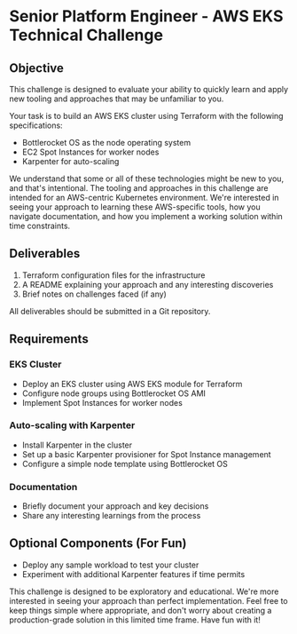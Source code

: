 # Senior Platform Engineer - AWS EKS Technical Challenge

## Objective
This challenge is designed to evaluate your ability to quickly learn and apply new tooling and approaches that may be unfamiliar to you.

Your task is to build an AWS EKS cluster using Terraform with the following specifications:
- Bottlerocket OS as the node operating system
- EC2 Spot Instances for worker nodes
- Karpenter for auto-scaling

We understand that some or all of these technologies might be new to you, and that's intentional. The tooling and approaches in this challenge are intended for an AWS-centric Kubernetes environment. We're interested in seeing your approach to learning these AWS-specific tools, how you navigate documentation, and how you implement a working solution within time constraints.

## Deliverables

1. Terraform configuration files for the infrastructure
2. A README explaining your approach and any interesting discoveries
3. Brief notes on challenges faced (if any)

All deliverables should be submitted in a Git repository.

## Requirements

### EKS Cluster
- Deploy an EKS cluster using AWS EKS module for Terraform
- Configure node groups using Bottlerocket OS AMI
- Implement Spot Instances for worker nodes

### Auto-scaling with Karpenter
- Install Karpenter in the cluster
- Set up a basic Karpenter provisioner for Spot Instance management
- Configure a simple node template using Bottlerocket OS

### Documentation
- Briefly document your approach and key decisions
- Share any interesting learnings from the process

## Optional Components (For Fun)
- Deploy any sample workload to test your cluster
- Experiment with additional Karpenter features if time permits

This challenge is designed to be exploratory and educational. We're more interested in seeing your approach than perfect implementation. Feel free to keep things simple where appropriate, and don't worry about creating a production-grade solution in this limited time frame. Have fun with it!
